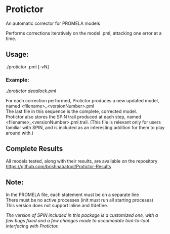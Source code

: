 # Protictor
An automatic corrector for PROMELA models

Performs corrections iteratively on the model <filename>.pml, attacking one error at a time.

## Usage: 
./protictor <filename>.pml [-vN]

### Example:  
_./protictor deadlock.pml_
  
For each correction performed, Protictor produces a new updated model, named \<filename\>\_\<versionNumber\>.pml  
The last file in this sequence is the complete, corrected model.  
Protictor also stores the SPIN trail produced at each step, named \<filename\>\_\<versionNumber\>.pml.trail. (This file is relevant only for users familiar with SPIN, and is included as an interesting addition for them to play around with.)  


## Complete Results
All models tested, along with their results, are available on the repository https://github.com/brishnabatool/Protictor-Results

## Note:  
In the PROMELA file, each statement must be on a separate line  
There must be no active processes (init must run all starting proceses)  
This version does not support inline and #define.    
  
_The version of SPIN included in this package is a customized one, with a few bugs fixed and a few changes made to accomodate tool-to-tool interfacing with Protictor._


